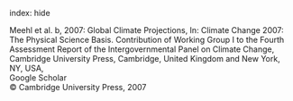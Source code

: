 index: hide

<div class="Citation">

  <div class="Citation-body">
    <div class="Citation-text">Meehl et al. b, 2007: Global Climate Projections, In: <span class="Article-bookTitle">Climate Change 2007: The Physical Science Basis. Contribution of Working Group I to the Fourth Assessment Report of the Intergovernmental Panel on Climate Change, </span>Cambridge University Press, Cambridge, United Kingdom and New York, NY, USA,</div>
    <div class="Citation-links">
      <div class="CitationLink" data-href="https://scholar.google.com/scholar?q=Global+Climate+Projections">
        <div class="CitationLink-icon CitationLink-Scholar"></div>
        <div class="CitationLink-text">Google Scholar</div>
      </div>
    </div>
  </div>
</div>


<div class="Citation-copy">
&copy; Cambridge University Press, 2007
</div>